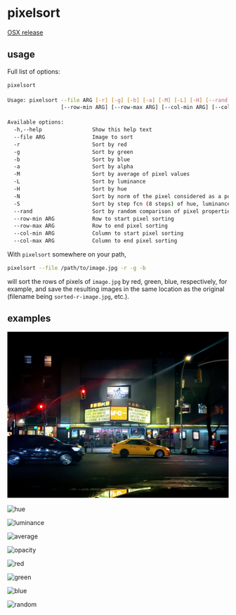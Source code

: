 # pixelsort
[OSX release](https://github.com/quasi-coherent/pixelsort/releases)

## usage
Full list of options:

``` bash
pixelsort

Usage: pixelsort --file ARG [-r] [-g] [-b] [-a] [-M] [-L] [-H] [--rand]
                 [--row-min ARG] [--row-max ARG] [--col-min ARG] [--col-max ARG]

Available options:
  -h,--help                Show this help text
  --file ARG               Image to sort
  -r                       Sort by red
  -g                       Sort by green
  -b                       Sort by blue
  -a                       Sort by alpha
  -M                       Sort by average of pixel values
  -L                       Sort by luminance
  -H                       Sort by hue
  -N                       Sort by norm of the pixel considered as a point in 4D space
  -S                       Sort by step fcn (8 steps) of hue, luminance and value
  --rand                   Sort by random comparison of pixel properties
  --row-min ARG            Row to start pixel sorting
  --row-max ARG            Row to end pixel sorting
  --col-min ARG            Column to start pixel sorting
  --col-max ARG            Column to end pixel sorting
```

With `pixelsort` somewhere on your path,

``` bash
pixelsort --file /path/to/image.jpg -r -g -b
```

will sort the rows of pixels of `image.jpg` by red, green, blue, respectively, for example, and save the resulting images in the same location as the original (filename being `sorted-r-image.jpg`, etc.).

## examples
![original](repo_assets/orig.jpg)

![hue](repo_assets/sorted-H.jpg)

![luminance](repo_assets/sorted-L.jpg)

![average](repo_assets/sorted-M.jpg)

![opacity](repo_assets/sorted-a.jpg)

![red](repo_assets/sorted-r.jpg)

![green](repo_assets/sorted-g.jpg)

![blue](repo_assets/sorted-b.jpg)

![random](repo_assets/sorted-rand.jpg)
